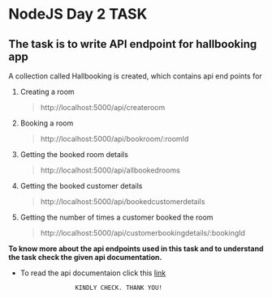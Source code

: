 # NodeJS Day 2 TASK


## The task is to write API endpoint for hallbooking app

A collection called Hallbooking is created, which contains api end points for

1. Creating a room
   
   >http://localhost:5000/api/createroom

2. Booking a room
   
   >http://localhost:5000/api/bookroom/:roomId

3. Getting the booked room details

   >http://localhost:5000/api/allbookedrooms

4. Getting the booked customer details
   
   >http://localhost:5000/api/bookedcustomerdetails

5. Getting the number of times a customer booked the room

   >http://localhost:5000/api/customerbookingdetails/:bookingId


**To know more about the api endpoints used in this task and to understand the task check the given api documentation.**

   -  To read the api documentaion click this [link](https://documenter.getpostman.com/view/34916322/2sA3QtcqsR) 



                         KINDLY CHECK. THANK YOU!